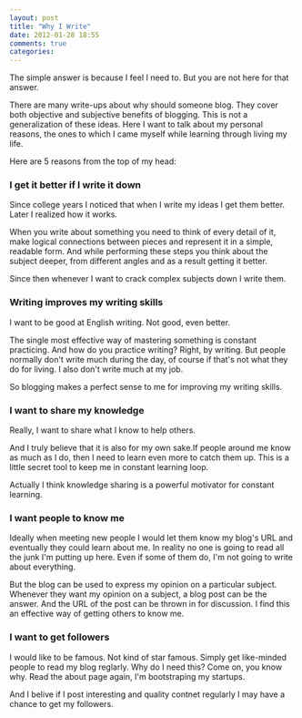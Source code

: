 ```yaml
---
layout: post
title: "Why I Write"
date: 2012-01-28 18:55
comments: true
categories: 
---
```


The simple answer is because I feel I need to. But you are not here for that answer.

There are many write-ups about why should someone blog. They cover both objective and subjective benefits of blogging. This is not a generalization of these ideas. Here I want to talk about my personal reasons, the ones to which I came myself while learning through living my life.

Here are 5 reasons from the top of my head:

### I get it better if I write it down
Since college years I noticed that when I write my ideas I get them better. Later I realized how it works.

When you write about something you need to think of every detail of it, make logical connections between pieces and represent it in a simple, readable form. And while performing these steps you think about the subject deeper, from different angles and as a result getting it better.

Since then whenever I want to crack complex subjects down I write them.

### Writing improves my writing skills
I want to be good at English writing. Not good, even better.

The single most effective way of mastering something is constant practicing. And how do you practice writing? Right, by writing. But people normally don't write much during the day, of course if that's not what they do for living. I also don't write much at my job.

So blogging makes a perfect sense to me for improving my writing skills.

### I want to share my knowledge
Really, I want to share what I know to help others.

And I truly believe that it is also for my own sake.If people around me know as much as I do, then I need to learn even more to catch them up. This is a little secret tool to keep me in constant learning loop. 

Actually I think knowledge sharing is a powerful motivator for constant learning.

### I want people to know me
Ideally when meeting new people I would let them know my blog's URL and eventually they could learn about me. In reality no one is going to read all the junk I'm putting up here. Even if some of them do, I'm not going to write about everything.

But the blog can be used to express my opinion on a particular subject. Whenever they want my opinion on a subject, a blog post can be the answer. And the URL of the post can be thrown in for discussion. I find this an effective way of getting others to know me.

### I want to get followers
I would like to be famous. Not kind of star famous. Simply get like-minded people to read my blog reglarly. Why do I need this? Come on, you know why. Read the about page again, I'm bootstraping my startups.

And I belive if I post interesting and quality contnet regularly I may have a chance to get my followers.

